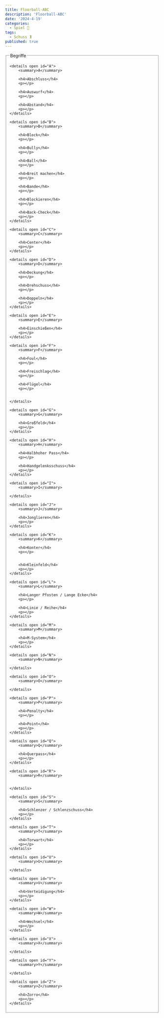 ```yaml
---
title: Floorball-ABC
description: 'Floorball-ABC'
date: '2024-4-19'
categories:
  - Spiel 🧠
tags:
  - Schuss 🏌
published: true
---
```


<script>
  import Rating from '$lib/md-components/rating.svelte'
</script>

<fieldset>
    <legend>Begriffe</legend>

	<details open id="A">
		<summary>A</summary>

		<h4>Abschluss</h4>
		<p></p>

		<h4>Auswurf</h4>
		<p></p>

		<h4>Abstand</h4>
		<p></p>
	</details>

	<details open id="B">
		<summary>B</summary>

		<h4>Block</h4>
		<p></p>

		<h4>Bully</h4>
		<p></p>

		<h4>Ball</h4>
		<p></p>

		<h4>Breit machen</h4>
		<p></p>

		<h4>Bande</h4>
		<p></p>

		<h4>Blockieren</h4>
		<p></p>

		<h4>Back-Check</h4>
		<p></p>
	</details>

	<details open id="C">
		<summary>C</summary>

		<h4>Center</h4>
		<p></p>
	</details>

	<details open id="D">
		<summary>D</summary>

		<h4>Deckung</h4>
		<p></p>

		<h4>Drehschuss</h4>
		<p></p>

		<h4>Doppeln</h4>
		<p></p>
	</details>

	<details open id="E">
		<summary>E</summary>

		<h4>Einschießen</h4>
		<p></p>
	</details>

	<details open id="F">
		<summary>F</summary>

		<h4>Foul</h4>
		<p></p>

		<h4>Freischlag</h4>
		<p></p>

		<h4>Flügel</h4>
		<p></p>

		
	</details>

	<details open id="G">
		<summary>G</summary>

		<h4>Großfeld</h4>
		<p></p>
	</details>

	<details open id="H">
		<summary>H</summary>

		<h4>Halbhoher Pass</h4>
		<p></p>

		<h4>Handgelenksschuss</h4>
		<p></p>
	</details>

	<details open id="I">
		<summary>I</summary>

	</details>

	<details open id="J">
		<summary>J</summary>

		<h4>Jonglieren</h4>
		<p></p>
	</details>

	<details open id="K">
		<summary>K</summary>

		<h4>Konter</h4>
		<p></p>


		<h4>Kleinfeld</h4>
		<p></p>
	</details>

	<details open id="L">
		<summary>L</summary>

		<h4>Langer Pfosten / Lange Ecke</h4>
		<p></p>

		<h4>Linie / Reihe</h4>
		<p></p>
	</details>

	<details open id="M">
		<summary>M</summary>

		<h4>M-System</h4>
		<p></p>
	</details>

	<details open id="N">
		<summary>N</summary>

	</details>

	<details open id="O">
		<summary>O</summary>

	</details>

	<details open id="P">
		<summary>P</summary>

		<h4>Penalty</h4>
		<p></p>

		<h4>Point</h4>
		<p></p>
	</details>

	<details open id="Q">
		<summary>Q</summary>

		<h4>Querpass</h4>
		<p></p>
	</details>

	<details open id="R">
		<summary>R</summary>


	</details>

	<details open id="S">
		<summary>S</summary>

		<h4>Schlenzer / Schlenzschuss</h4>
		<p></p>
	</details>

	<details open id="T">
		<summary>T</summary>

		<h4>Torwart</h4>
		<p></p>
	</details>

	<details open id="U">
		<summary>U</summary>

	</details>

	<details open id="V">
		<summary>V</summary>

		<h4>Verteidigung</h4>
		<p></p>
	</details>

	<details open id="W">
		<summary>W</summary>

		<h4>Wechsel</h4>
		<p></p>
	</details>

	<details open id="X">
		<summary>X</summary>

	</details>

	<details open id="Y">
		<summary>Y</summary>

	</details>

	<details open id="Z">
		<summary>Z</summary>

		<h4>Zorro</h4>
		<p></p>
	</details>



</fieldset>
